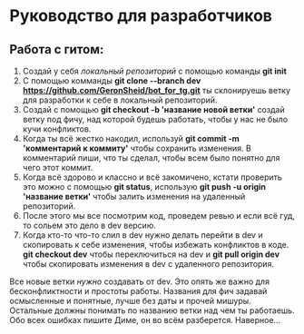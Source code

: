 # Руководство для разработчиков

## Работа с гитом:

1. Создай у себя *локальный репозиторий* с помощью команды **git init**
2. С помощью комманды **git clone --branch dev https://github.com/GeronSheid/bot_for_tg.git** ты склонируешь ветку для разработки к себе в локальный репозиторий.
3. Создай с помощью **git checkout -b 'название новой ветки'** создай ветку под фичу, над которой будешь работать, чтобы у нас не было кучи конфликтов.
4. Когда ты всё жестко накодил, используй **git commit -m 'комментарий к коммиту'** чтобы сохранить изменения. В комментарий пиши, что ты сделал, чтобы всем было понятно для чего этот коммит.
5. Когда всё здорово и классно и всё закомичено, кстати проверить это можно с помощью **git status**, использую **git push -u origin 'название ветки'** чтобы залить изменения на удаленный репозиторий.
6. После этого мы все посмотрим код, проведем ревью и если всё гуд, то сольем это дело в dev версию.
7. Когда кто-то что-то слил в dev нужно делать перейти в dev и скопировать к себе изменения, чтобы избежать конфликтов в коде. **git checkout dev** чтобы переключиться на dev и **git pull origin dev** чтобы скопировать изменения в dev с удаленного репозитория.

Все новые ветки *нужно* создавать от dev. Это опять же важно для бесконфликтности и простоты работы. 
Названия для фич задавай осмысленные и понятные, лучше без даты и прочей мишуры. Остальные должны понимать по названию ветки над чем ты работаешь.
Обо всех ошибках пишите Диме, он во всём разберется. Наверное...
